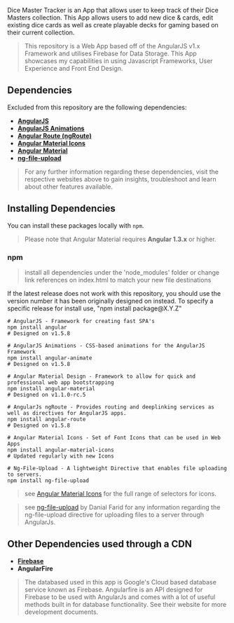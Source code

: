 Dice Master Tracker is an App that allows user to keep track of their Dice Masters collection. This App allows users to add new dice & cards, edit existing dice cards as well as create playable decks for gaming based on their current collection.

> This repository is a Web App based off of the AngularJS v1.x Framework and utilises Firebase for Data Storage. This App showcases my capabilities in using Javascript Frameworks, User Experience and Front End Design.

## Dependencies

Excluded from this repository are the following dependencies:

* **[AngularJS](https://www.angularjs.org/)**
* **[AngularJS Animations](https://docs.angularjs.org/guide/animations)** 
* **[Angular Route (ngRoute)](https://docs.angularjs.org/api/ngRoute)** 
* **[Angular Material Icons](https://design.google.com/icons/)** 
* **[Angular Material](https://material.angularjs.org/latest/)** 
* **[ng-file-upload](https://github.com/danialfarid/ng-file-upload)** 

> For any further information regarding these dependencies, visit the respective websites above to gain insights, troubleshoot and learn about other features available. 
 
## Installing Dependencies

You can install these packages locally with `npm`. 
> Please note that Angular Material requires **Angular 1.3.x** or higher. 


### npm 
> install all dependencies under the 'node_modules' folder or change link references on index.html to match your new file destinations

If the latest release does not work with this repository, you should use the version number it has been originally designed on instead. To  specify a specific release for install use, "npm install package&#64;X.Y.Z"

```shell
# AngularJS - Framework for creating fast SPA's
npm install angular
# Designed on v1.5.8

# AngularJS Animations - CSS-based animations for the AngularJS Framework 
npm install angular-animate
# Designed on v1.5.8

# Angular Material Design - Framework to allow for quick and professional web app bootstrapping
npm install angular-material
# Designed on v1.1.0-rc.5

# AngularJs ngRoute - Provides routing and deeplinking services as well as directives for AngularJS apps.
npm install angular-route
# Designed on v1.5.8

# Angular Material Icons - Set of Font Icons that can be used in Web Apps
npm install angular-material-icons
# Updated regularly with new Icons

# Ng-File-Upload - A lightweight Directive that enables file uploading to servers.
npm install ng-file-upload

```
> see [Angular Material Icons](https://design.google.com/icons/) for the full range of selectors for icons.

> see [ng-file-upload](https://github.com/danialfarid/ng-file-upload) by Danial Farid for any information regarding the ng-file-upload directive for uploading files to a server through AngularJs.

## Other Dependencies used through a CDN
* **[Firebase](https://firebase.google.com)**
* **AngularFire**

> The databased used in this app is Google's Cloud based database service known as Firebase. Angularfire is an API designed for Firebase to be used with AngularJs and comes with a lot of useful methods built in for database functionality. See their website for more development documents.
